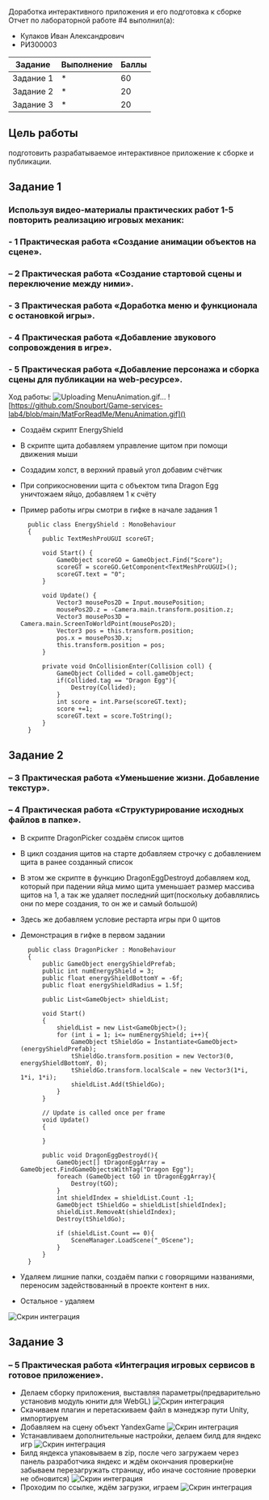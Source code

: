 Доработка интерактивного приложения и его подготовка к сборке
Отчет по лабораторной работе #4 выполнил(а):
- Кулаков Иван Александрович
- РИ300003

| Задание | Выполнение | Баллы |
| ------ | ------ | ------ |
| Задание 1 | * |   60 |
| Задание 2 | * |   20 |
| Задание 3 | * |   20 |

## Цель работы
подготовить разрабатываемое интерактивное приложение к сборке и публикации.
## Задание 1
### Используя видео-материалы практических работ 1-5 повторить реализацию игровых механик:
### - 1 Практическая работа «Создание анимации объектов на сцене».
### – 2 Практическая работа «Создание стартовой сцены и переключение между ними».
### - 3 Практическая работа «Доработка меню и функционала с остановкой игры».
### - 4 Практическая работа «Добавление звукового сопровождения в игре».
### - 5 Практическая работа «Добавление персонажа и сборка сцены для публикации на web-ресурсе».
Ход работы:
![Uploading MenuAnimation.gif…]()
![https://github.com/Snoubort/Game-services-lab4/blob/main/MatForReadMe/MenuAnimation.gif]()
- Создаём скрипт EnergyShield
- В скрипте щита добавляем управление щитом при помощи движения мыши
- Создадим холст, в верхний правый угол добавим счётчик
- При соприкосновении щита с объектом типа Dragon Egg уничтожаем яйцо, добавляем 1 к счёту
- Пример работы игры смотри в гифке в начале задания 1


        public class EnergyShield : MonoBehaviour
        {
            public TextMeshProUGUI scoreGT;

            void Start() {
                GameObject scoreGO = GameObject.Find("Score");
                scoreGT = scoreGO.GetComponent<TextMeshProUGUI>();
                scoreGT.text = "0";
            }

            void Update() {
                Vector3 mousePos2D = Input.mousePosition;
                mousePos2D.z = -Camera.main.transform.position.z;
                Vector3 mousePos3D = Camera.main.ScreenToWorldPoint(mousePos2D);
                Vector3 pos = this.transform.position;
                pos.x = mousePos3D.x;
                this.transform.position = pos;
            }

            private void OnCollisionEnter(Collision coll) {
                GameObject Collided = coll.gameObject;
                if(Collided.tag == "Dragon Egg"){
                    Destroy(Collided);
                }
                int score = int.Parse(scoreGT.text);
                score +=1;
                scoreGT.text = score.ToString();
            }
        }


## Задание 2
### – 3 Практическая работа «Уменьшение жизни. Добавление текстур».
### – 4 Практическая работа «Структурирование исходных файлов в папке».
- В скрипте DragonPicker создаём список щитов
- В цикл создания щитов на старте добавляем строчку с добавлением щита в ранее созданный список
- В этом же скрипте в функцию DragonEggDestroyd добавляем код, который при падении яйца мимо щита уменьшает размер массива щитов на 1, а так же удаляет последний щит(поскольку добавлялись они по мере создания, то он же и самый большой)
- Здесь же добавляем условие рестарта игры при 0 щитов
- Демонстрация в гифке в первом задании


        public class DragonPicker : MonoBehaviour
        {
            public GameObject energyShieldPrefab;
            public int numEnergyShield = 3;
            public float energyShieldBottomY = -6f;
            public float energyShieldRadius = 1.5f;

            public List<GameObject> shieldList;

            void Start()
            {
                shieldList = new List<GameObject>();
                for (int i = 1; i<= numEnergyShield; i++){
                    GameObject tShieldGo = Instantiate<GameObject>(energyShieldPrefab);
                    tShieldGo.transform.position = new Vector3(0, energyShieldBottomY, 0);
                    tShieldGo.transform.localScale = new Vector3(1*i, 1*i, 1*i);
                    shieldList.Add(tShieldGo);
                }
            }

            // Update is called once per frame
            void Update()
            {

            }

            public void DragonEggDestroyd(){
                GameObject[] tDragonEggArray = GameObject.FindGameObjectsWithTag("Dragon Egg");
                foreach (GameObject tGO in tDragonEggArray){
                    Destroy(tGO);
                }
                int shieldIndex = shieldList.Count -1;
                GameObject tShieldGo = shieldList[shieldIndex];
                shieldList.RemoveAt(shieldIndex);
                Destroy(tShieldGo);

                if (shieldList.Count == 0){
                    SceneManager.LoadScene("_0Scene");
                }
            }
        }
        
  
- Удаляем лишние папки, создаём папки с говорящими названиями, переносим задействованный в проекте контент в них. 
- Остальное - удаляем     

![Скрин интеграция](https://github.com/Snoubort/Game-Servases-Lab3/blob/main/MatForReadMe/ClearFolder.PNG?raw=true "Интеграция")

## Задание 3
### – 5 Практическая работа «Интеграция игровых сервисов в готовое приложение».
- Делаем сборку приложения, выставляя параметры(предварительно установив модуль юнити для WebGL)
![Скрин интеграция](https://github.com/Snoubort/Game-Servases-Lab3/blob/main/MatForReadMe/BasicBuild.PNG?raw=true "Интеграция")
- Скачиваем плагин и перетаскиваем файл в мэнеджэр пути Unity, импортируем
- Добавляем на сцену объект YandexGame
![Скрин интеграция](https://github.com/Snoubort/Game-Servases-Lab3/blob/main/MatForReadMe/YGObj.PNG?raw=true "Интеграция")
- Устанавливаем дополнительные настройки, делаем билд для яндекс игр
![Скрин интеграция](https://github.com/Snoubort/Game-Servases-Lab3/blob/main/MatForReadMe/YGBuild.PNG?raw=true "Интеграция")
- Билд яндекса упаковываем в zip, после чего загружаем через панель разработчика яндекс и ждём окончания проверки(не забываем перезагружать страницу, ибо иначе состояние проверки не обновится)
![Скрин интеграция](https://github.com/Snoubort/Game-Servases-Lab3/blob/main/MatForReadMe/YGConsole.PNG?raw=true "Интеграция")
- Проходим по ссылке, ждём загрузки, играем
![Скрин интеграция](https://github.com/Snoubort/Game-Servases-Lab3/blob/main/MatForReadMe/YGPlay.PNG?raw=true "Интеграция")
